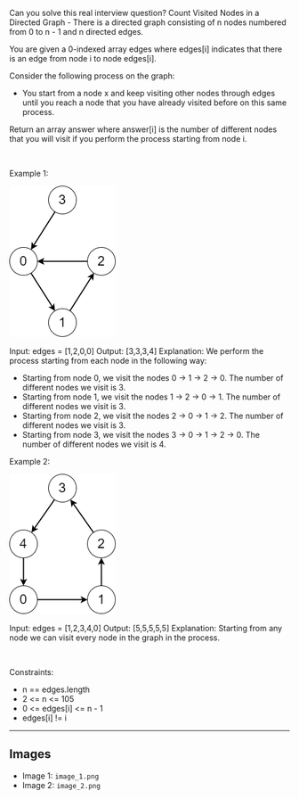 Can you solve this real interview question? Count Visited Nodes in a Directed Graph - There is a directed graph consisting of n nodes numbered from 0 to n - 1 and n directed edges.

You are given a 0-indexed array edges where edges[i] indicates that there is an edge from node i to node edges[i].

Consider the following process on the graph:

 * You start from a node x and keep visiting other nodes through edges until you reach a node that you have already visited before on this same process.

Return an array answer where answer[i] is the number of different nodes that you will visit if you perform the process starting from node i.

 

Example 1:

![Example 1](./image_1.png)


Input: edges = [1,2,0,0]
Output: [3,3,3,4]
Explanation: We perform the process starting from each node in the following way:
- Starting from node 0, we visit the nodes 0 -> 1 -> 2 -> 0. The number of different nodes we visit is 3.
- Starting from node 1, we visit the nodes 1 -> 2 -> 0 -> 1. The number of different nodes we visit is 3.
- Starting from node 2, we visit the nodes 2 -> 0 -> 1 -> 2. The number of different nodes we visit is 3.
- Starting from node 3, we visit the nodes 3 -> 0 -> 1 -> 2 -> 0. The number of different nodes we visit is 4.


Example 2:

![Example 2](./image_2.png)


Input: edges = [1,2,3,4,0]
Output: [5,5,5,5,5]
Explanation: Starting from any node we can visit every node in the graph in the process.


 

Constraints:

 * n == edges.length
 * 2 <= n <= 105
 * 0 <= edges[i] <= n - 1
 * edges[i] != i

---

## Images

- Image 1: `image_1.png`
- Image 2: `image_2.png`
